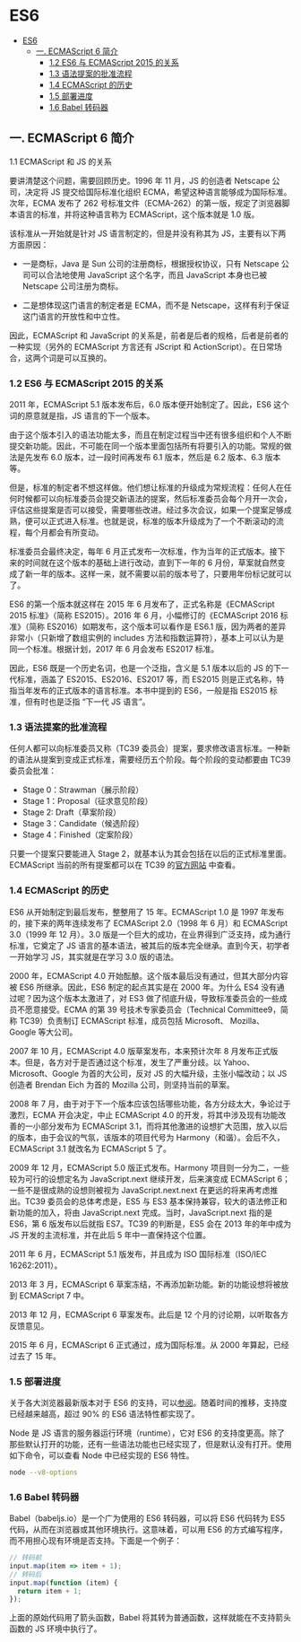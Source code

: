 # ES6

<!-- @import "[TOC]" {cmd="toc" depthFrom=1 depthTo=6 orderedList=false} -->

<!-- code_chunk_output -->

- [ES6](#es6)
  - [一. ECMAScript 6 简介](#一-ecmascript-6-简介)
    - [1.2 ES6 与 ECMAScript 2015 的关系](#12-es6-与-ecmascript-2015-的关系)
    - [1.3 语法提案的批准流程](#13-语法提案的批准流程)
    - [1.4 ECMAScript 的历史](#14-ecmascript-的历史)
    - [1.5 部署进度](#15-部署进度)
    - [1.6 Babel 转码器](#16-babel-转码器)

<!-- /code_chunk_output -->

## 一. ECMAScript 6 简介

1.1 ECMAScript 和 JS 的关系

要讲清楚这个问题，需要回顾历史。1996 年 11 月，JS 的创造者 Netscape 公司，决定将 JS 提交给国际标准化组织 ECMA，希望这种语言能够成为国际标准。次年，ECMA 发布了 262 号标准文件（ECMA-262）的第一版，规定了浏览器脚本语言的标准，并将这种语言称为 ECMAScript，这个版本就是 1.0 版。

该标准从一开始就是针对 JS 语言制定的，但是并没有称其为 JS，主要有以下两方面原因：

- 一是商标，Java 是 Sun 公司的注册商标，根据授权协议，只有 Netscape 公司可以合法地使用 JavaScript 这个名字，而且 JavaScript 本身也已被 Netscape 公司注册为商标。

- 二是想体现这门语言的制定者是 ECMA，而不是 Netscape，这样有利于保证这门语言的开放性和中立性。

因此，ECMAScript 和 JavaScript 的关系是，前者是后者的规格，后者是前者的一种实现（另外的 ECMAScript 方言还有 JScript 和 ActionScript）。在日常场合，这两个词是可以互换的。

### 1.2 ES6 与 ECMAScript 2015 的关系

2011 年，ECMAScript 5.1 版本发布后，6.0 版本便开始制定了。因此，ES6 这个词的原意就是指，JS 语言的下一个版本。

由于这个版本引入的语法功能太多，而且在制定过程当中还有很多组织和个人不断提交新功能。因此，不可能在同一个版本里面包括所有将要引入的功能。常规的做法是先发布 6.0 版本，过一段时间再发布 6.1 版本，然后是 6.2 版本、6.3 版本等。

但是，标准的制定者不想这样做。他们想让标准的升级成为常规流程：任何人在任何时候都可以向标准委员会提交新语法的提案，然后标准委员会每个月开一次会，评估这些提案是否可以接受，需要哪些改进。经过多次会议，如果一个提案足够成熟，便可以正式进入标准。也就是说，标准的版本升级成为了一个不断滚动的流程，每个月都会有所变动。

标准委员会最终决定，每年 6 月正式发布一次标准，作为当年的正式版本。接下来的时间就在这个版本的基础上进行改动，直到下一年的 6 月份，草案就自然变成了新一年的版本。这样一来，就不需要以前的版本号了，只要用年份标记就可以了。

ES6 的第一个版本就这样在 2015 年 6 月发布了，正式名称是《ECMAScript 2015 标准》（简称 ES2015）。2016 年 6 月，小幅修订的《ECMAScript 2016 标准》（简称 ES2016）如期发布，这个版本可以看作是 ES6.1 版，因为两者的差异非常小（只新增了数组实例的 includes 方法和指数运算符），基本上可以认为是同一个标准。根据计划，2017 年 6 月会发布 ES2017 标准。

因此，ES6 既是一个历史名词，也是一个泛指，含义是 5.1 版本以后的 JS 的下一代标准，涵盖了 ES2015、ES2016、ES2017 等，而 ES2015 则是正式名称，特指当年发布的正式版本的语言标准。本书中提到的 ES6，一般是指 ES2015 标准，但有时也是泛指 “下一代 JS 语言”。

### 1.3 语法提案的批准流程

任何人都可以向标准委员又称（TC39 委员会）提案，要求修改语言标准。一种新的语法从提案到变成正式标准，需要经历五个阶段。每个阶段的变动都要由 TC39 委员会批准：

- Stage 0：Strawman（展示阶段）
- Stage 1：Proposal（征求意见阶段）
- Stage 2: Draft（草案阶段）
- Stage 3：Candidate（候选阶段）
- Stage 4：Finished（定案阶段）

只要一个提案只要能进入 Stage 2，就基本认为其会包括在以后的正式标准里面。ECMAScript 当前的所有提案都可以在 TC39 的[官方网站](https://www.github.com/tc39/ecma262) 中查看。

### 1.4 ECMAScript 的历史

ES6 从开始制定到最后发布，整整用了 15 年。ECMAScript 1.0 是 1997 年发布的，接下来的两年连续发布了 ECMAScript 2.0（1998 年 6 月）和 ECMAScript 3.0（1999 年 12 月）。3.0 版是一个巨大的成功，在业界得到广泛支持，成为通行标准，它奠定了 JS 语言的基本语法，被其后的版本完全继承。直到今天，初学者一开始学习 JS，其实就是在学习 3.0 版的语法。

2000 年，ECMAScript 4.0 开始酝酿。这个版本最后没有通过，但其大部分内容被 ES6 所继承。因此，ES6 制定的起点其实是在 2000 年。为什么 ES4 没有通过呢？因为这个版本太激进了，对 ES3 做了彻底升级，导致标准委员会的一些成员不愿意接受。ECMA 的第 39 号技术专家委员会（Technical Committee9，简称 TC39）负责制订 ECMAScript 标准，成员包括 Microsoft、 Mozilla、 Google 等大公司。

2007 年 10 月，ECMAScript 4.0 版草案发布，本来预计次年 8 月发布正式版本。但是，各方对于是否通过这个标准，发生了严重分歧。以 Yahoo、Microsoft、Google 为首的大公司，反对 JS 的大幅升级，主张小幅改动；以 JS 创造者 Brendan Eich 为首的 Mozilla 公司，则坚持当前的草案。

2008 年 7 月，由于对于下一个版本应该包括哪些功能，各方分歧太大，争论过于激烈，ECMA 开会决定，中止 ECMAScript 4.0 的开发，将其中涉及现有功能改善的一小部分发布为 ECMAScript 3.1，而将其他激进的设想扩大范围，放入以后的版本，由于会议的气氛，该版本的项目代号为 Harmony（和谐）。会后不久，ECMAScript 3.1 就改名为 ECMAScript 5 了。

2009 年 12 月，ECMAScript 5.0 版正式发布。Harmony 项目则一分为二，一些较为可行的设想定名为 JavaScript.next 继续开发，后来演变成 ECMAScript 6；一些不是很成熟的设想则被视为 JavaScript.next.next
在更远的将来再考虑推出。TC39 委员会的总体考虑是，ES5 与 ES3 基本保持兼容，较大的语法修正和新功能的加入，将由 JavaScript.next 完成。当时，JavaScript.next 指的是 ES6，第 6 版发布以后就指 ES7。TC39 的判断是，ES5 会在 2013 年的年中成为 JS 开发的主流标准，并在此后 5 年中一直保持这个位置。

2011 年 6 月，ECMAScript 5.1 版发布，并且成为 ISO 国际标准（ISO/IEC 16262:2011）。

2013 年 3 月，ECMAScript 6 草案冻结，不再添加新功能。新的功能设想将被放到 ECMAScript 7 中。

2013 年 12 月，ECMAScript 6 草案发布。此后是 12 个月的讨论期，以听取各方反馈意见。

2015 年 6 月，ECMAScript 6 正式通过，成为国际标准。从 2000 年算起，已经过去了 15 年。

### 1.5 部署进度

关于各大浏览器最新版本对于 ES6 的支持，可以[参阅](https://kangax.github.io/es5-compat-table/es6)。随着时间的推移，支持度已经越来越高，超过 90% 的 ES6 语法特性都实现了。

Node 是 JS 语言的服务器运行环境（runtime），它对 ES6 的支持度更高。除了那些默认打开的功能，还有一些语法功能也已经实现了，但是默认没有打开。使用如下命令，可以查看 Node 中已经实现的 ES6 特性。

```sh
node --v8-options
```

### 1.6 Babel 转码器

Babel（babeljs.io）是一个广为使用的 ES6 转码器，可以将 ES6 代码转为 ES5 代码，从而在浏览器或其他环境执行。这意味着，可以用 ES6 的方式编写程序，而不用担心现有环境是否支持。下面是一个例子：

```js
// 转码前
input.map(item => item + 1);
// 转码后
input.map(function (item) {
  return item + 1;
});
```

上面的原始代码用了箭头函数，Babel 将其转为普通函数，这样就能在不支持箭头函数的 JS 环境中执行了。
